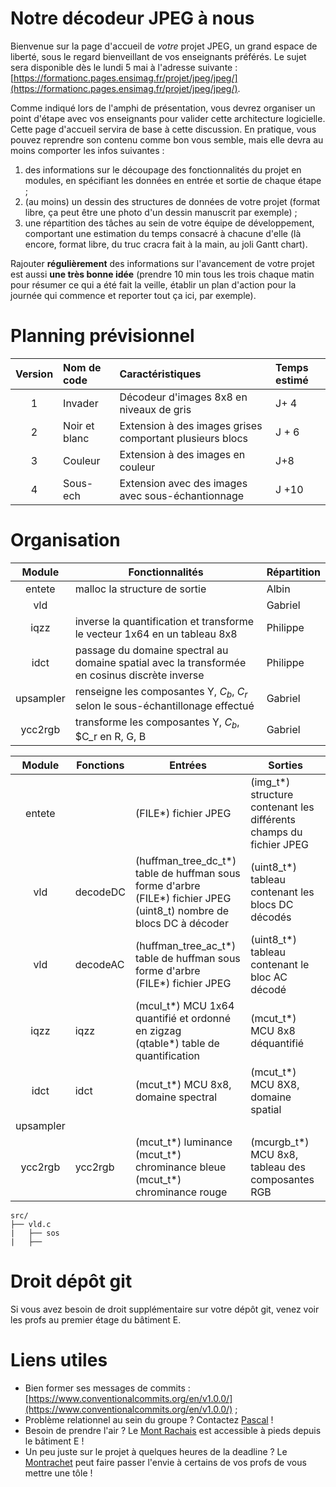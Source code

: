# Notre décodeur JPEG à nous

Bienvenue sur la page d'accueil de _votre_ projet JPEG, un grand espace de liberté, sous le regard bienveillant de vos enseignants préférés.
Le sujet sera disponible dès le lundi 5 mai à l'adresse suivante : [https://formationc.pages.ensimag.fr/projet/jpeg/jpeg/](https://formationc.pages.ensimag.fr/projet/jpeg/jpeg/).

Comme indiqué lors de l'amphi de présentation, vous devrez organiser un point d'étape avec vos enseignants pour valider cette architecture logicielle.
Cette page d'accueil servira de base à cette discussion. En pratique, vous pouvez reprendre son contenu comme bon vous semble, mais elle devra au moins comporter les infos suivantes :

1. des informations sur le découpage des fonctionnalités du projet en modules, en spécifiant les données en entrée et sortie de chaque étape ;
2. (au moins) un dessin des structures de données de votre projet (format libre, ça peut être une photo d'un dessin manuscrit par exemple) ;
3. une répartition des tâches au sein de votre équipe de développement, comportant une estimation du temps consacré à chacune d'elle (là encore, format libre, du truc cracra fait à la main, au joli Gantt chart).

Rajouter **régulièrement** des informations sur l'avancement de votre projet est aussi **une très bonne idée** (prendre 10 min tous les trois chaque matin pour résumer ce qui a été fait la veille, établir un plan d'action pour la journée qui commence et reporter tout ça ici, par exemple).

# Planning prévisionnel 

| Version | Nom de code   | Caractéristiques                                         | Temps estimé |
|:-------:|:--------------|:---------------------------------------------------------|:-------------|
| 1       | Invader       | Décodeur d'images 8x8 en niveaux de gris                 | J+ 4         |
| 2       | Noir et blanc | Extension à des images grises comportant plusieurs blocs | J + 6        |
| 3       | Couleur       | Extension à des images en couleur                        | J+8          |
| 4       | Sous-ech      | Extension avec des images avec sous-échantionnage        | J +10        |

# Organisation

| Module    | Fonctionnalités                                                                                | Répartition |
|:---------:|------------------------------------------------------------------------------------------------|-------------|
| entete    | malloc la structure de sortie                                                                  | Albin       |
| vld       |                                                                                                | Gabriel     |
| iqzz      | inverse la quantification et transforme le vecteur 1x64 en un tableau 8x8                      | Philippe    |
| idct      | passage du domaine spectral au domaine spatial avec la transformée en cosinus discrète inverse | Philippe    |
| upsampler | renseigne les composantes Y, $C_b$, $C_r$ selon le sous-échantillonage effectué                | Gabriel     |
| ycc2rgb   | transforme les composantes Y, $C_b$, $C_r en R, G, B                                           | Gabriel     |

| Module    | Fonctions | Entrées                                                                                                                        | Sorties                                                            |
|:---------:|-----------|--------------------------------------------------------------------------------------------------------------------------------|--------------------------------------------------------------------|
| entete    |           | (FILE*) fichier JPEG                                                                                                           | (img_t*) structure contenant les différents champs du fichier JPEG |
| vld       | decodeDC  | (huffman_tree_dc_t*) table de huffman sous forme d'arbre <br> (FILE*) fichier JPEG <br> (uint8_t) nombre de blocs DC à décoder | (uint8_t*) tableau contenant les blocs DC décodés                  |
| vld       | decodeAC  | (huffman_tree_ac_t*) table de huffman sous forme d'arbre <br> (FILE*) fichier JPEG                                             | (uint8_t*) tableau contenant le bloc AC décodé                     |
| iqzz      | iqzz      | (mcul_t*) MCU 1x64 quantifié et ordonné en zigzag <br> (qtable*) table de quantification                                       | (mcut_t*) MCU 8x8 déquantifié                                      |
| idct      | idct      | (mcut_t*) MCU 8x8, domaine spectral                                                                                            | (mcut_t*) MCU 8X8, domaine spatial                                 |
| upsampler |           |                                                                                                                                |                                                                    |
| ycc2rgb   | ycc2rgb   | (mcut_t*) luminance <br> (mcut_t*) chrominance bleue <br> (mcut_t*) chrominance rouge                                          | (mcurgb_t*) MCU 8x8, tableau des composantes RGB                   |

```
src/
├── vld.c
|   ├── sos
|   ├──

```

# Droit dépôt git

Si vous avez besoin de droit supplémentaire sur votre dépôt git, venez voir les profs au premier étage du bâtiment E.


# Liens utiles

- Bien former ses messages de commits : [https://www.conventionalcommits.org/en/v1.0.0/](https://www.conventionalcommits.org/en/v1.0.0/) ;
- Problème relationnel au sein du groupe ? Contactez [Pascal](https://fr.wikipedia.org/wiki/Pascal,_le_grand_fr%C3%A8re) !
- Besoin de prendre l'air ? Le [Mont Rachais](https://fr.wikipedia.org/wiki/Mont_Rachais) est accessible à pieds depuis le bâtiment E !
- Un peu juste sur le projet à quelques heures de la deadline ? Le [Montrachet](https://www.vinatis.com/achat-vin-puligny-montrachet) peut faire passer l'envie à certains de vos profs de vous mettre une tôle !

